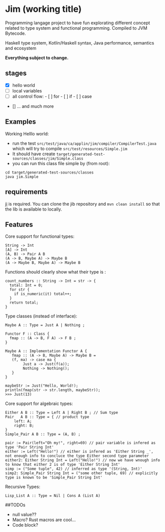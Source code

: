 # Jim (working title)

Programming langage project to have fun explorating different concept related to type system and functional programming. Compiled to JVM Bytecode.

Haskell type system, Kotlin/Haskell syntax, Java performance, semantics and ecosystem

**Everything subject to change.**

## stages
- [x] hello world
- [ ] local variables
- [ ] all control flow:
      - [ ] for
      - [ ] if
      - [ ] case
- [] 
... and much more

## Examples
Working Helllo world:
- run the test `src/test/java/ca/applin/jim/compiler/CompilerTest.java` which will try to compile `src/test/resources/Simple.jim`
- It should have create `target/generated-test-sources/classes/jim/Simple.class`
- you can run this class file simple by (from root):
```console
cd target/generated-test-sources/classes
java jim.Simple
```

## requirements
[ji](https://github.com/L-Applin/jib) is required. You can clone the jib repository and `mvn clean install` so that the lib is available to locally.

## Features
Core support for functional types:

```
String -> Int
[A] -> Int
(A, B) -> Pair A B
(A -> B, Maybe A) -> Maybe B
(A -> Maybe B, Maybe A) -> Maybe B
```

Functions should clearly show what their type is : 
```
count_numbers :: String -> Int = str -> {
  total: Int = 0; 
  for str {
    if is_numeric(it) total++;
  }
  return total;
}
```

Type classes (instead of interface):

```
Maybe A :: Type = Just A | Nothing ;

Functor F :: Class {
  fmap :: (A -> B, F A) -> F B ;
}

Maybe A :: Implementation Functor A {
   fmap :: (A -> B, Maybe A) -> Maybe B = 
   (f, ma) -> case ma {
        Just a -> Just(f(a));
        Nothing -> Nothing();
   }
}

maybeStr := Just("Hello, World!);
println(fmap(str -> str.length, maybeStr));
>>> Just(13)
```

Core support for algebraic types:
```
Either A B :: Type = Left A | Right B ; // Sum type
Pair   A B :: Type = { // product type
    left: A;
    right: B;
}
Simple_Pair A B :: Type = (A, B) ;

pair := Pair(left="Oh my!", right=69) // pair variable is infered as type 'Pair String Int'
either := Left("Hello!") // either is infered as 'Either String _', not enough info to concluce the type Either second type parameter
either2: Either String Int = Left("Hello!") // now we have wnough info to know that either 2 is of type 'Either String Int'
simp := ("Some tuple", 42) // inferred as type '(String, Int)'
simp2: Simple_Pair String Int = ("some other tuple, 69) // explicitly type is known to be 'Simple_Pair String Int'
```

Recursive Types:
```
Lisp_List A :: Type = Nil | Cons A (List A)
```

##TODOs
- null value??
- Macro? Rust macros are cool...
- Code block?
